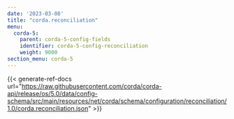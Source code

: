 ```yaml
---
date: '2023-03-08'
title: "corda.reconciliation"
menu:
  corda-5:
    parent: corda-5-config-fields
    identifier: corda-5-config-reconciliation
    weight: 9000
section_menu: corda-5
---
```


{{< generate-ref-docs url="https://raw.githubusercontent.com/corda/corda-api/release/os/5.0/data/config-schema/src/main/resources/net/corda/schema/configuration/reconciliation/1.0/corda.reconciliation.json" >}}